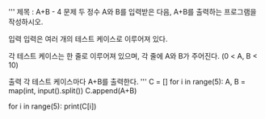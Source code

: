 ''' 제목 : A+B - 4
문제
두 정수 A와 B를 입력받은 다음, A+B를 출력하는 프로그램을 작성하시오.

입력
입력은 여러 개의 테스트 케이스로 이루어져 있다.

각 테스트 케이스는 한 줄로 이루어져 있으며, 각 줄에 A와 B가 주어진다. (0 < A, B < 10)

출력
각 테스트 케이스마다 A+B를 출력한다. '''
C = []
for i in range(5):
    A, B = map(int, input().split())
    C.append(A+B)

for i in range(5):
    print(C[i])